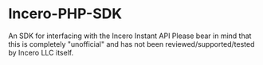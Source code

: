 Incero-PHP-SDK
==============

An SDK for interfacing with the Incero Instant API
Please bear in mind that this is completely "unofficial" and has not been reviewed/supported/tested by Incero LLC itself.
